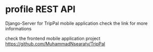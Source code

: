 # profile REST API
Django-Server for TripPal mobile application
check the link for more informations

check the frontend mobile application project
https://github.com/MuhammadNsearaty/TripPal
